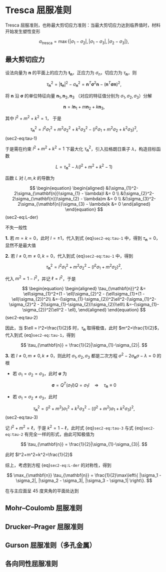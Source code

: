 # Tresca 屈服准则

Tresca 屈服准则，也称最大剪切应力准则：当最大剪切应力达到临界值时，材料开始发生塑性变形

$$
\sigma_{\text{tresca}} = \max\left\{ |\sigma_1 - \sigma_2|, |\sigma_1 - \sigma_3|, |\sigma_2 - \sigma_3| \right\},
$$

## 最大剪切应力


设法向量为 $\mathbf{n}$ 的平面上的应力为 $\mathbf{t}_{\mathbf{n}}$，正应力为 $\sigma_{n}$，切应力为 $\tau_{\mathbf{n}}$，则

$$
\tau_{\mathbf{n}}^{2} = |\mathbf{t}_{\mathbf{n}}|^{2} - \sigma_{\mathbf{n}}^{2} = \mathbf{n}^{T}\boldsymbol{\sigma}^{2}\mathbf{n} - (\mathbf{n}^{T}\boldsymbol{\sigma}\mathbf{n})^{2},
$$

将 $\mathbf{n}$ 沿 $\boldsymbol{\sigma}$ 的单位特征向量 $\mathbf{n}_{1},\mathbf{n}_{2},\mathbf{n}_{3}$ （对应的特征值分别为 $\sigma_{1},\sigma_{2},\sigma_{3}$）分解

$$
\mathbf{n} = l\mathbf{n}_{1}+m\mathbf{n}_{2}+k\mathbf{n}_{3},
$$

其中 $l^2+m^2+k^2=1$， 于是

$$
\tau_{\mathbf{n}}^2 = l^{2}\sigma_{1}^{2}+m^{2}\sigma_{2}^{2}+k^{2}\sigma_{3}^{2}-(l^{2}\sigma_{1}+m^{2}\sigma_{2}+k^{2}\sigma_{3})^2,
$$ (sec2-eq:tau-1)

于是需在约束 $l^2+m^2+k^2=1$ 下最大化 $\tau_{\mathbf{n}}^2$，引入拉格朗日乘子 $\lambda$，构造目标函数

$$
L = \tau_{\mathbf{n}}^2 - \lambda(l^2+m^2+k^2-1)
$$

函数 $L$ 对 $l,m,k$ 的导数为

$$
\begin{equation}
\begin{aligned}
&(\sigma_{1}^2-2\sigma_{\mathbf{n}}\sigma_{1} - \lambda)l &= 0 \\
&(\sigma_{2}^2-2\sigma_{\mathbf{n}}\sigma_{2} - \lambda)m &= 0 \\
&(\sigma_{3}^2-2\sigma_{\mathbf{n}}\sigma_{3} - \lambda)k &= 0
\end{aligned}
\end{equation}
$$ (sec2-eq:L-der)

不失一般性

**1.** 若 $m=k=0$，此时 $l=\pm1$，代入到式 {eq}`sec2-eq:tau-1` 中，得到 $\tau_{\mathbf{n}}=0$，显然不是最大值

**2.** 若 $l\neq0,m\neq0,k=0$，代入到式 {eq}`sec2-eq:tau-1` 中，得到

$$
\tau_{\mathbf{n}}^2 = l^2\sigma_{1}^2+m^2\sigma_{2}^2 - (l^2\sigma_{1}+m^2\sigma_{2})^2,
$$

代入 $m^2 = 1 - l^2$，并记 $\ell = l^2$，于是

$$
\begin{equation}
\begin{aligned}
\tau_{\mathbf{n}}^2 &= \ell\sigma_{1}^2+(1 - \ell)\sigma_{2}^2 - (\ell\sigma_{1}+(1 - \ell)\sigma_{2})^2\\
&=-(\sigma_{1}-\sigma_{2})^2\ell^2-(\sigma_{1}^2-\sigma_{2}^2 - 2(\sigma_{1}-\sigma_{2})\sigma_{2})\ell\\
&=-(\sigma_{1}-\sigma_{2})^2(\ell^2 - \ell),
\end{aligned}
\end{equation}
$$ (sec2-eq:tau-2)

因此，当 $\ell = l^2=\frac{1}{2}$ 时，$\tau_{\mathbf{n}}$ 取得极值，此时 $m^2=\frac{1}{2}$，代入到式 {eq}`sec2-eq:tau-1`，得到

$$
\tau_{\mathbf{n}} = \frac{1}{2}|\sigma_{1}-\sigma_{2}|.
$$

**3.** 若 $l\neq0,m\neq0,k\neq0$，则此时 $\sigma_{1},\sigma_{2},\sigma_{3}$ 都是二次方程 $\sigma^2-2\sigma_{\mathbf{n}}\sigma - \lambda = 0$ 的根

- 若 $\sigma_{1}=\sigma_{2}=\sigma_{3}$，此时 $\boldsymbol{\sigma}$ 为

$$
\boldsymbol{\sigma} = Q^{T}(\sigma_{1}I)Q = \sigma_{1}I \quad\Longrightarrow\quad \tau_{\mathbf{n}}\equiv0
$$

- 若 $\sigma_{1}=\sigma_{2}\neq\sigma_{3}$，此时

$$
\tau_{\mathbf{n}}^2 = (l^{2}+m^{2})\sigma_{1}^{2}+k^{2}\sigma_{3}^{2}-((l^{2}+m^{2})\sigma_{1}+k^{2}\sigma_{3})^2,
$$ (sec2-eq:tau-3)

记 $l^2+m^2 = \ell$，于是 $k^2 = 1-\ell$，此时式 {eq}`sec2-eq:tau-3` 与式 {eq}`sec2-eq:tau-2` 有完全一样的形式，由此可知极值为

$$
\tau_{\mathbf{n}} = \frac{1}{2}|\sigma_{1}-\sigma_{3}|.
$$

此时 $l^2+m^2=k^2=\frac{1}{2}$

综上，考虑到方程 {eq}`sec2-eq:L-der` 的对称性，得到 

$$
\max_{\mathbf{n}} \tau_{\mathbf{n}} = \frac{1}{2}\max\left\{ |\sigma_1 - \sigma_2|, |\sigma_2 - \sigma_3|, |\sigma_3 - \sigma_1| \right\}.
$$

在与主应面呈 $45$ 度夹角的平面处达到

## Mohr–Coulomb 屈服准则

## Drucker–Prager 屈服准则

## Gurson 屈服准则（多孔金属）

## 各向同性屈服准则